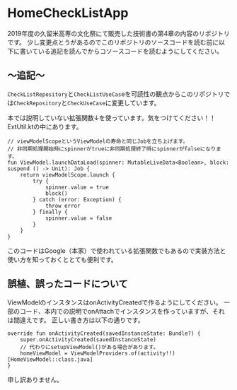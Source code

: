 # HomeCheckListApp

2019年度の久留米高専の文化祭にて販売した技術書の第4章の内容のリポジトリです。
少し変更点とうがあるのでこのリポジトリのソースコードを読む前に以下に書いている追記を読んでからコソースコードを読むようにしてください。

## 〜追記〜

`CheckListRepository`と`CheckListUseCas`eを可読性の観点からこのリポジトリでは`CheckRepository`と`CheckUseCase`に変更しています。

本では説明していない拡張関数↓を使っています。気をつけてください！！
ExtUtil.ktの中にあります。
```
// viewModelScopeというViewModelの寿命と同じJobを立ち上げます。
// 非同期処理開始時にspinnerがtrueに非同期処理終了時にspinnerがfalseになります。
fun ViewModel.launchDataLoad(spinner: MutableLiveData<Boolean>, block: suspend () -> Unit): Job {
    return viewModelScope.launch {
        try {
            spinner.value = true
            block()
        } catch (error: Exception) {
            throw error
        } finally {
            spinner.value = false
        }
    }
}
```
このコードはGoogle（本家）で使われている拡張関数でもあるので実装方法と使い方を知っておくととても便利です。


## 誤植、誤ったコードについて

ViewModelのインスタンスはonActivityCreatedで作るようにしてください。
一部のコード、本内での説明でonAttachでインスタンスを作っていますが、それは間違えです。
正しい書き方は以下の通りです。
```
override fun onActivityCreated(savedInstanceState: Bundle?) {
    super.onActivityCreated(savedInstanceState)
    // 代わりにsetupViewModel()がある場合があります。
    homeViewModel = ViewModelProviders.of(activity!!)[HomeViewModel::class.java]
}
```

申し訳ありません。
